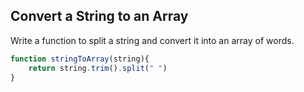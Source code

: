 ## Convert a String to an Array

Write a function to split a string and convert it into an array of words.

```javascript
function stringToArray(string){
    return string.trim().split(" ")
}
```

